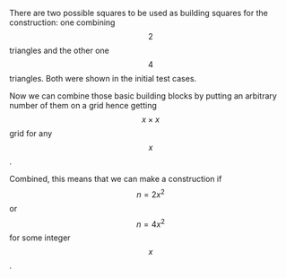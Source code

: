 There are two possible squares to be used as building squares for the construction: one combining $$2$$ triangles and the other one $$4$$ triangles.  Both were shown in the initial test cases.

Now we can combine those basic building blocks by putting an arbitrary number of them on a grid hence getting $$x \times x$$ grid for any $$x$$.

Combined, this means that we can make a construction if $$n = 2x^2$$ or $$n = 4x^2$$ for some integer $$x$$.
